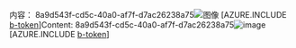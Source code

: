 <span data-ttu-id="4aabb-101">内容： 8a9d543f-cd5c-40a0-af7f-d7ac26238a75![图像](52e63ee4-05e9-4d4a-ae97-6566e98ea1f8.png)
[AZURE.INCLUDE [b-token](6dca3a8e-2b73-49e2-b103-5f9d1b6220c8.md)]</span><span class="sxs-lookup"><span data-stu-id="4aabb-101">Content: 8a9d543f-cd5c-40a0-af7f-d7ac26238a75![image](52e63ee4-05e9-4d4a-ae97-6566e98ea1f8.png)
[AZURE.INCLUDE [b-token](6dca3a8e-2b73-49e2-b103-5f9d1b6220c8.md)]</span></span>
